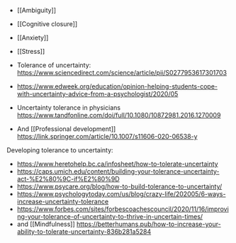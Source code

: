 - [[Ambiguity]]
- [[Cognitive closure]]
- [[Anxiety]]
- [[Stress]]

- Tolerance of uncertainty: https://www.sciencedirect.com/science/article/pii/S0277953617301703
- https://www.edweek.org/education/opinion-helping-students-cope-with-uncertainty-advice-from-a-psychologist/2020/05
- Uncertainty tolerance in physicians https://www.tandfonline.com/doi/full/10.1080/10872981.2016.1270009
- And [[Professional development]] https://link.springer.com/article/10.1007/s11606-020-06538-y

Developing tolerance to uncertainty:

- https://www.heretohelp.bc.ca/infosheet/how-to-tolerate-uncertainty
- https://caps.umich.edu/content/building-your-tolerance-uncertainty-act-%E2%80%9C-if%E2%80%9D
- https://www.psycare.org/blog/how-to-build-tolerance-to-uncertainty/
- https://www.psychologytoday.com/us/blog/crazy-life/202005/6-ways-increase-uncertainty-tolerance
- https://www.forbes.com/sites/forbescoachescouncil/2020/11/16/improving-your-tolerance-of-uncertainty-to-thrive-in-uncertain-times/
- and [[Mindfulness]] https://betterhumans.pub/how-to-increase-your-ability-to-tolerate-uncertainty-836b281a5284
